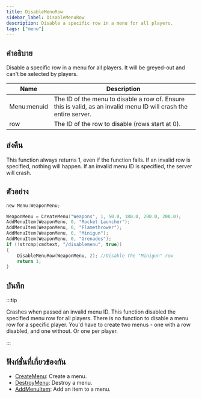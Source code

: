 ```yaml
---
title: DisableMenuRow
sidebar_label: DisableMenuRow
description: Disable a specific row in a menu for all players.
tags: ["menu"]
---
```


## คำอธิบาย

Disable a specific row in a menu for all players. It will be greyed-out and can't be selected by players.

| Name        | Description                                                                                                       |
| ----------- | ----------------------------------------------------------------------------------------------------------------- |
| Menu:menuid | The ID of the menu to disable a row of. Ensure this is valid, as an invalid menu ID will crash the entire server. |
| row         | The ID of the row to disable (rows start at 0).                                                                   |

## ส่งคืน

This function always returns 1, even if the function fails. If an invalid row is specified, nothing will happen. If an invalid menu ID is specified, the server will crash.

## ตัวอย่าง

```c
new Menu:WeaponMenu;

WeaponMenu = CreateMenu("Weapons", 1, 50.0, 180.0, 200.0, 200.0);
AddMenuItem(WeaponMenu, 0, "Rocket Launcher");
AddMenuItem(WeaponMenu, 0, "Flamethrower");
AddMenuItem(WeaponMenu, 0, "Minigun");
AddMenuItem(WeaponMenu, 0, "Grenades");
if (!strcmp(cmdtext, "/disablemenu", true))
{
    DisableMenuRow(WeaponMenu, 2); //Disable the "Minigun" row
    return 1;
}
```

## บันทึก

:::tip

Crashes when passed an invalid menu ID. This function disabled the specified menu row for all players. There is no function to disable a menu row for a specific player. You'd have to create two menus - one with a row disabled, and one without. Or one per player.

:::

## ฟังก์ชั่นที่เกี่ยวข้องกัน

- [CreateMenu](../../scripting/functions/CreateMenu.md): Create a menu.
- [DestroyMenu](../../scripting/functions/DestroyMenu.md): Destroy a menu.
- [AddMenuItem](../../scripting/functions/AddMenuItem.md): Add an item to a menu.
